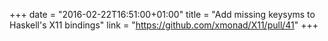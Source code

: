+++
date = "2016-02-22T16:51:00+01:00"
title = "Add missing keysyms to Haskell's X11 bindings"
link = "https://github.com/xmonad/X11/pull/41"
+++
